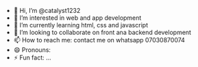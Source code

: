 - 👋 Hi, I’m @catalyst1232
- 👀 I’m interested in web and app development 
- 🌱 I’m currently learning html, css and javascript
- 💞️ I’m looking to collaborate on front ana backend development
- 📫 How to reach me: contact me on whatsapp 07030870074
- 😄 Pronouns: 
- ⚡ Fun fact: ...

<!---
catalyst1232/catalyst1232 is a ✨ special ✨ repository because its `README.md` (this file) appears on your GitHub profile.
You can click the Preview link to take a look at your changes.
--->
